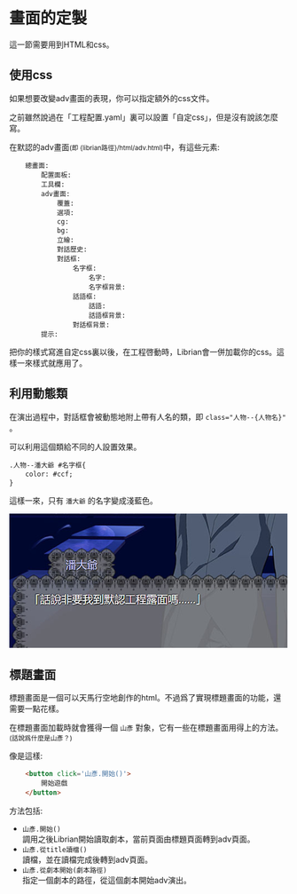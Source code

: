 # 畫面的定製

這一節需要用到HTML和css。

## 使用css

如果想要改變adv畫面的表現，你可以指定額外的css文件。

之前雖然說過在「工程配置.yaml」裏可以設置「自定css」，但是沒有說該怎麼寫。   

在默認的adv畫面<small>(即 {librian路徑}/html/adv.html)</small>中，有這些元素:
```
    總畫面:
        配置面板:
        工具欄:
        adv畫面:
            覆蓋:
            選項:
            cg:
            bg:
            立繪:
            對話歷史:
            對話框:
                名字框:
                    名字:
                    名字框背景:
                話語框:
                    話語:
                    話語框背景:
                對話框背景:
        提示:
```

把你的樣式寫進自定css裏以後，在工程啓動時，Librian會一併加載你的css。這樣一來樣式就應用了。   

## 利用動態類

在演出過程中，對話框會被動態地附上帶有人名的類，即 `class="人物--{人物名}"` 。

可以利用這個類給不同的人設置效果。

```
.人物--潘大爺 #名字框{ 
    color: #ccf;
}
```

這樣一來，只有 `潘大爺` 的名字變成淺藍色。

![](./bl.jpg)

## 標題畫面

標題畫面是一個可以天馬行空地創作的html。不過爲了實現標題畫面的功能，還需要一點花樣。    

在標題畫面加載時就會獲得一個 `山彥` 對象，它有一些在標題畫面用得上的方法。   
<small>(話說爲什麼是山彥？)</small>


像是這樣:
```html
    <button click='山彥.開始()'>
        開始遊戲
    </button>
```
方法包括: 
    
+ `山彥.開始()`      
  調用之後Librian開始讀取劇本，當前頁面由標題頁面轉到adv頁面。
+ `山彥.從title讀檔()`    
  讀檔，並在讀檔完成後轉到adv頁面。
+ `山彥.從劇本開始(劇本路徑)`    
  指定一個劇本的路徑，從這個劇本開始adv演出。
